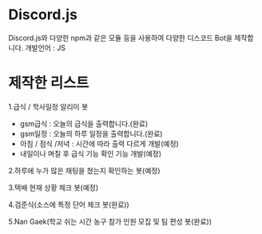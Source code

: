 # Discord.js
Discord.js와 다양한 npm과 같은 모듈 등을 사용하여 다양한 디스코드 Bot을 제작합니다.
개발언어 : JS

# 제작한 리스트
1.급식 / 학사일정 알리미 봇 
- gsm급식 : 오늘의 급식을 출력합니다.(완료)
- gsm일정 : 오늘의 하루 일정을 출력합니다.(완료)
- 아침 / 점식 /저녁 : 시간에 따라 출력 다르게 개발(예정)
- 내일이나 며칠 후 급식 기능 확인 기능 개발(예정)

2.하루에 누가 많은 채팅을 쳤는지 확인하는 봇(예정)

3.택배 현재 상황 체크 봇(예정)

4.검준식(소스에 특정 단어 체크 봇(완료))

5.Nan Gaek(학교 쉬는 시간 농구 참가 인원 모집 및 팀 편성 봇(완료))

